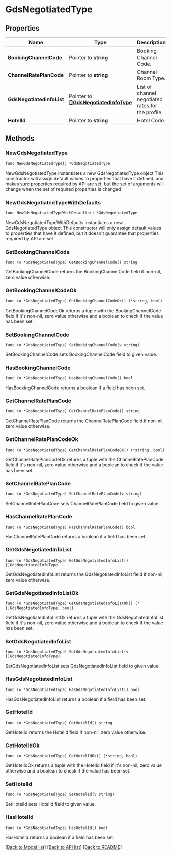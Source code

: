 # GdsNegotiatedType

## Properties

Name | Type | Description | Notes
------------ | ------------- | ------------- | -------------
**BookingChannelCode** | Pointer to **string** | Booking Channel Code. | [optional] 
**ChannelRatePlanCode** | Pointer to **string** | Channel Room Type. | [optional] 
**GdsNegotiatedInfoList** | Pointer to [**[]GdsNegotiatedInfoType**](GdsNegotiatedInfoType.md) | List of channel negotiated rates for the profile. | [optional] 
**HotelId** | Pointer to **string** | Hotel Code. | [optional] 

## Methods

### NewGdsNegotiatedType

`func NewGdsNegotiatedType() *GdsNegotiatedType`

NewGdsNegotiatedType instantiates a new GdsNegotiatedType object
This constructor will assign default values to properties that have it defined,
and makes sure properties required by API are set, but the set of arguments
will change when the set of required properties is changed

### NewGdsNegotiatedTypeWithDefaults

`func NewGdsNegotiatedTypeWithDefaults() *GdsNegotiatedType`

NewGdsNegotiatedTypeWithDefaults instantiates a new GdsNegotiatedType object
This constructor will only assign default values to properties that have it defined,
but it doesn't guarantee that properties required by API are set

### GetBookingChannelCode

`func (o *GdsNegotiatedType) GetBookingChannelCode() string`

GetBookingChannelCode returns the BookingChannelCode field if non-nil, zero value otherwise.

### GetBookingChannelCodeOk

`func (o *GdsNegotiatedType) GetBookingChannelCodeOk() (*string, bool)`

GetBookingChannelCodeOk returns a tuple with the BookingChannelCode field if it's non-nil, zero value otherwise
and a boolean to check if the value has been set.

### SetBookingChannelCode

`func (o *GdsNegotiatedType) SetBookingChannelCode(v string)`

SetBookingChannelCode sets BookingChannelCode field to given value.

### HasBookingChannelCode

`func (o *GdsNegotiatedType) HasBookingChannelCode() bool`

HasBookingChannelCode returns a boolean if a field has been set.

### GetChannelRatePlanCode

`func (o *GdsNegotiatedType) GetChannelRatePlanCode() string`

GetChannelRatePlanCode returns the ChannelRatePlanCode field if non-nil, zero value otherwise.

### GetChannelRatePlanCodeOk

`func (o *GdsNegotiatedType) GetChannelRatePlanCodeOk() (*string, bool)`

GetChannelRatePlanCodeOk returns a tuple with the ChannelRatePlanCode field if it's non-nil, zero value otherwise
and a boolean to check if the value has been set.

### SetChannelRatePlanCode

`func (o *GdsNegotiatedType) SetChannelRatePlanCode(v string)`

SetChannelRatePlanCode sets ChannelRatePlanCode field to given value.

### HasChannelRatePlanCode

`func (o *GdsNegotiatedType) HasChannelRatePlanCode() bool`

HasChannelRatePlanCode returns a boolean if a field has been set.

### GetGdsNegotiatedInfoList

`func (o *GdsNegotiatedType) GetGdsNegotiatedInfoList() []GdsNegotiatedInfoType`

GetGdsNegotiatedInfoList returns the GdsNegotiatedInfoList field if non-nil, zero value otherwise.

### GetGdsNegotiatedInfoListOk

`func (o *GdsNegotiatedType) GetGdsNegotiatedInfoListOk() (*[]GdsNegotiatedInfoType, bool)`

GetGdsNegotiatedInfoListOk returns a tuple with the GdsNegotiatedInfoList field if it's non-nil, zero value otherwise
and a boolean to check if the value has been set.

### SetGdsNegotiatedInfoList

`func (o *GdsNegotiatedType) SetGdsNegotiatedInfoList(v []GdsNegotiatedInfoType)`

SetGdsNegotiatedInfoList sets GdsNegotiatedInfoList field to given value.

### HasGdsNegotiatedInfoList

`func (o *GdsNegotiatedType) HasGdsNegotiatedInfoList() bool`

HasGdsNegotiatedInfoList returns a boolean if a field has been set.

### GetHotelId

`func (o *GdsNegotiatedType) GetHotelId() string`

GetHotelId returns the HotelId field if non-nil, zero value otherwise.

### GetHotelIdOk

`func (o *GdsNegotiatedType) GetHotelIdOk() (*string, bool)`

GetHotelIdOk returns a tuple with the HotelId field if it's non-nil, zero value otherwise
and a boolean to check if the value has been set.

### SetHotelId

`func (o *GdsNegotiatedType) SetHotelId(v string)`

SetHotelId sets HotelId field to given value.

### HasHotelId

`func (o *GdsNegotiatedType) HasHotelId() bool`

HasHotelId returns a boolean if a field has been set.


[[Back to Model list]](../README.md#documentation-for-models) [[Back to API list]](../README.md#documentation-for-api-endpoints) [[Back to README]](../README.md)


